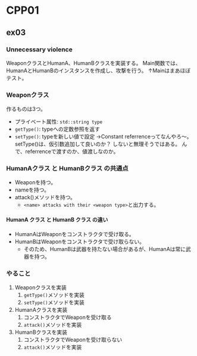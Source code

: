 # CPP01
## ex03
### Unnecessary violence
WeaponクラスとHumanA、HumanBクラスを実装する。
Main関数では、HumanAとHumanBのインスタンスを作成し、攻撃を行う。
↑Mainはまあほぼテスト。

### Weaponクラス
作るものは3つ。
- プライベート属性: `std::string type`
- `getType()`: typeへの定数参照を返す
- `setType()`: typeを新しい値で設定
→Constant referrenceってなんやろ～。
setType()は、仮引数追加して良いのか？
しないと無理そうではある。
んで、referrenceで渡すのか、値渡しなのか。

### HumanAクラス と HumanBクラス の共通点
- Weaponを持つ。
- nameを持つ。
- attack()メソッドを持つ。
	- `<name> attacks with their <weapon type>`と出力する。
#### HumanA クラス と HumanB クラス の違い
- HumanAはWeaponをコンストラクタで受け取る。
- HumanBはWeaponをコンストラクタで受け取らない。
	- そのため、HumanBは武器を持たない場合があるが、HumanAは常に武器を持つ。

### やること
1. Weaponクラスを実装
	1. `getType()`メソッドを実装
	2. `setType()`メソッドを実装
2. HumanAクラスを実装
	1. コンストラクタでWeaponを受け取る
	2. `attack()`メソッドを実装
3. HumanBクラスを実装
	1. コンストラクタでWeaponを受け取らない
	2. `attack()`メソッドを実装
